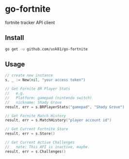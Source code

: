 # go-fortnite

fortnite tracker API client

## Install

```bash
go get -u github.com/usk81/go-fortnite
```

## Usage

``` go
// create new instance
s, _ := New(nil, "your access token")

// Get Fornite BR Player Stats
//   e.g.
//   Platform: gamepad (nintendo switch)
//   nickname: Shady Grove
result, err = s.BRPlayerStats("gamepad", "Shady Grove")

// Get Fornite Match History
result, err = s.MatchHistory("player account id")

// Get Current Fortnite Store
result, err = s.Store()

// Get Current Active Challenges
//   note: This API is inactive, maybe.
result, err = s.Challenges()
```
